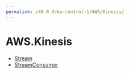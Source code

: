 ```yaml
---
permalink: /48.0.0/eu-central-1/AWS/Kinesis/
---
```


# AWS.Kinesis



* [Stream](Stream.md)
* [StreamConsumer](StreamConsumer.md)